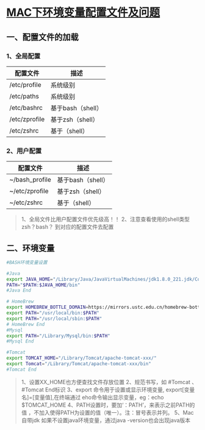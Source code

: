# [MAC下环境变量配置文件及问题](https://blog.csdn.net/axiaofeijia/article/details/124900498#MAC_0)

## 一、配置文件的加载

### 1、全局配置

| 配置文件      | 描述              |
| ------------- | ----------------- |
| /etc/profile  | 系统级别          |
| /etc/paths    | 系统级别          |
| /etc/bashrc   | 基于bash（shell） |
| /etc/zprofile | 基于zsh（shell）  |
| /etc/zshrc    | 基于（shell）     |

### 2、用户配置

| 配置文件       | 描述              |
| -------------- | ----------------- |
| ~/bash_profile | 基于bash（shell） |
| ~/etc/zprofile | 基于zsh（shell）  |
| ~/etc/zshrc    | 基于（shell）     |

> 1、全局文件比用户配置文件优先级高！！
> 2、注意查看使用的shell类型 zsh？bash？ 到对应的配置文件去配置

## 二、环境变量

```bash
#BASH环境变量设置

#Java
export JAVA_HOME="/Library/Java/JavaVirtualMachines/jdk1.8.0_221.jdk/Contents/Home"
PATH="$PATH:$JAVA_HOME/bin"
#Java End

# HomeBrew
export HOMEBREW_BOTTLE_DOMAIN=https://mirrors.ustc.edu.cn/homebrew-bottles
export PATH="/usr/local/bin:$PATH"
export PATH="/usr/local/sbin:$PATH"
# HomeBrew End
#Mysql
export PATH="/Library/Mysql/bin:$PATH"
#Mysql End

#Tomcat
export TOMCAT_HOME="/Library/Tomcat/apache-tomcat-xxx/"
export Tomcat="/Library/Tomcat/apache-tomcat-xxx/bin"
#Tomcat End


```

> 1、设置XX_HOME也方便查找文件存放位置
> 2、规范书写，如 #Tomcat 、#Tomcat End标识
> 3、export 命令用于设置或显示环境变量, export[变量名]=[变量值],在终端通过 eho命令输出显示变量，eg：echo $TOMCAT_HOME
> 4、PATH设置时，要加‘：PATH’，来表示之前PATH的值 ，不加入使得PATH为设置的值（唯一）。注：冒号表示并列。
> 5、Mac自带jdk 如果不设置java环境变量，通过java -version也会出现java版本